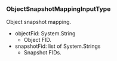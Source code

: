 ### ObjectSnapshotMappingInputType
Object snapshot mapping.

- objectFid: System.String
  - Object FID.
- snapshotFid: list of System.Strings
  - Snapshot FIDs.
